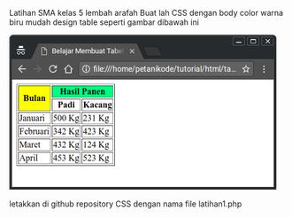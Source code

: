 Latihan SMA kelas 5 lembah arafah
Buat lah CSS dengan body color warna biru mudah
design table seperti gambar dibawah ini

![no-width-height](tabel-rowspan-colspan.png)

letakkan di github repository CSS dengan nama file latihan1.php
